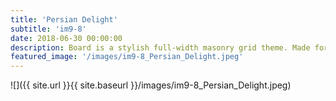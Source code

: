 ```yaml
---
title: 'Persian Delight'
subtitle: 'im9-8'
date: 2018-06-30 00:00:00
description: Board is a stylish full-width masonry grid theme. Made for designers, artists, photographers and developers to show off their best work.
featured_image: '/images/im9-8_Persian_Delight.jpeg'
---
```


![]({{ site.url }}{{ site.baseurl }}/images/im9-8_Persian_Delight.jpeg)


